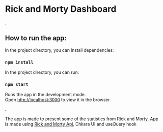 # Rick and Morty Dashboard
.
## How to run the app:

In the project directory, you can install dependencies:
### `npm install`

In the project directory, you can run:

### `npm start`

Runs the app in the development mode.\
Open [http://localhost:3000](http://localhost:3000) to view it in the browser.

.

The app is made to present some of the statistics from Rick and Morty. 
App is made using [Rick and Morty Api](https://rickandmortyapi.com/ "Rick and Morty Api"), Chkara UI and useQuery hook
